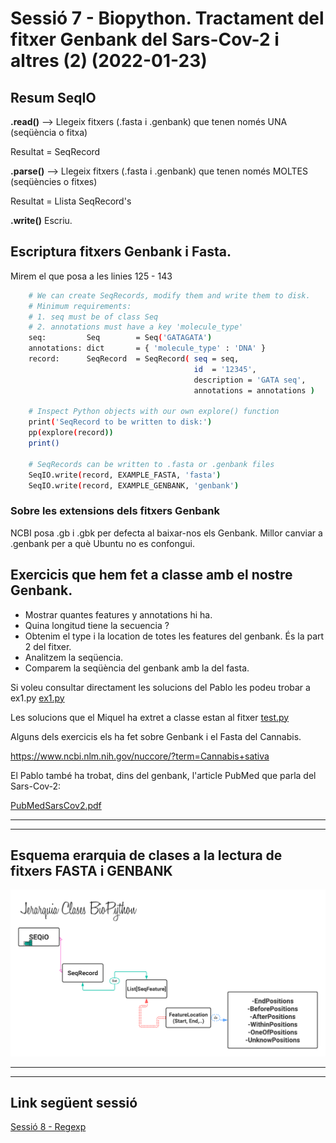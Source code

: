 # Sessió 7 - Biopython. Tractament del fitxer Genbank del Sars-Cov-2 i altres (2) (2022-01-23)

## Resum SeqIO

**.read()** --> Llegeix fitxers (.fasta i .genbank) que tenen només UNA (seqüència o fitxa)

Resultat = SeqRecord

**.parse()** --> Llegeix fitxers (.fasta i .genbank) que tenen només MOLTES (seqüències o fitxes)

Resultat = Llista SeqRecord's

**.write()** Escriu.


## Escriptura fitxers Genbank i Fasta.

Mirem el que posa a les linies 125 - 143

```sh
    # We can create SeqRecords, modify them and write them to disk.
    # Minimum requirements:
    # 1. seq must be of class Seq
    # 2. annotations must have a key 'molecule_type'
    seq:         Seq        = Seq('GATAGATA')
    annotations: dict       = { 'molecule_type' : 'DNA' }
    record:      SeqRecord  = SeqRecord( seq = seq,
                                         id  = '12345',
                                         description = 'GATA seq',
                                         annotations = annotations )

    # Inspect Python objects with our own explore() function
    print('SeqRecord to be written to disk:')
    pp(explore(record))
    print()

    # SeqRecords can be written to .fasta or .genbank files
    SeqIO.write(record, EXAMPLE_FASTA, 'fasta')
    SeqIO.write(record, EXAMPLE_GENBANK, 'genbank')
```

### Sobre les extensions dels fitxers Genbank

NCBI posa .gb i .gbk per defecta al baixar-nos els Genbank.
Millor canviar a .genbank per a què Ubuntu no es confongui.


## Exercicis que hem fet a classe amb el nostre Genbank.

- Mostrar quantes features y annotations hi ha.
- Quina longitud tiene la secuencia ?
- Obtenim el type i la location de totes les features del genbank. És la part 2 del fitxer.
- Analitzem la seqüencia.
- Comparem la seqüència del genbank amb la del fasta.

Si voleu consultar directament les solucions del Pablo les podeu trobar a ex1.py
[ex1.py](./code/ex1.py)

Les solucions que el Miquel ha extret a classe estan al fitxer [test.py](./code/test.py)

Alguns dels exercicis els ha fet sobre Genbank i el Fasta del Cannabis.

https://www.ncbi.nlm.nih.gov/nuccore/?term=Cannabis+sativa

El Pablo també ha trobat, dins del genbank, l'article PubMed que parla del Sars-Cov-2:

[PubMedSarsCov2.pdf](./s41586-020-2008-3.pdf)

<hr/>
<hr/>


## Esquema erarquia de clases a la lectura de fitxers FASTA i GENBANK

![[SeqRecord_Jerarquia]](jerarquia-seqrecord.png "SeqRecord_Jerarquia")

<hr/>
<hr/>

## Link següent sessió

[Sessió 8 - Regexp](./UF2_Sessions8_IntroRegexp/readme.md)